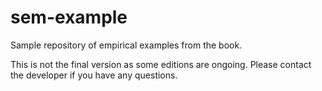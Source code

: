 # sem-example
Sample repository of empirical examples from the book.

This is not the final version as some editions are ongoing. Please contact the developer if you have any questions.
